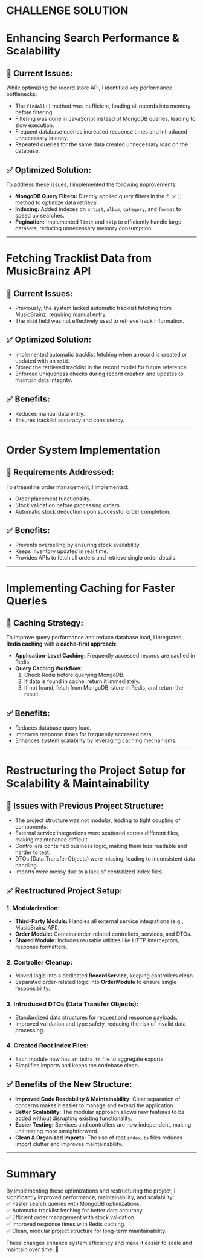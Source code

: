 # CHALLENGE SOLUTION


# Enhancing Search Performance & Scalability  

## 🔹 Current Issues:  
While optimizing the record store API, I identified key performance bottlenecks:  
- The `findAll()` method was inefficient, loading all records into memory before filtering.  
- Filtering was done in JavaScript instead of MongoDB queries, leading to slow execution.  
- Frequent database queries increased response times and introduced unnecessary latency.  
- Repeated queries for the same data created unnecessary load on the database.  

## ✅ Optimized Solution:  
To address these issues, I implemented the following improvements:  
- **MongoDB Query Filters:** Directly applied query filters in the `find()` method to optimize data retrieval.  
- **Indexing:** Added indexes on `artist`, `album`, `category`, and `format` to speed up searches.  
- **Pagination:** Implemented `limit` and `skip` to efficiently handle large datasets, reducing unnecessary memory consumption.  

---  

# Fetching Tracklist Data from MusicBrainz API  

## 🔹 Current Issues:  
- Previously, the system lacked automatic tracklist fetching from MusicBrainz, requiring manual entry.  
- The `mbid` field was not effectively used to retrieve track information.  

## ✅ Optimized Solution:  
- Implemented automatic tracklist fetching when a record is created or updated with an `mbid`.  
- Stored the retrieved tracklist in the record model for future reference.  
- Enforced uniqueness checks during record creation and updates to maintain data integrity.  

## ✅ Benefits:  
- Reduces manual data entry.  
- Ensures tracklist accuracy and consistency.  

---  

# Order System Implementation  

## 🔹 Requirements Addressed:  
To streamline order management, I implemented:  
- Order placement functionality.  
- Stock validation before processing orders.  
- Automatic stock deduction upon successful order completion.  

## ✅ Benefits:  
- Prevents overselling by ensuring stock availability.  
- Keeps inventory updated in real time.  
- Provides APIs to fetch all orders and retrieve single order details.  

---  

# Implementing Caching for Faster Queries  

## 🔹 Caching Strategy:  
To improve query performance and reduce database load, I integrated **Redis caching** with a **cache-first approach**:  

- **Application-Level Caching:** Frequently accessed records are cached in Redis.  
- **Query Caching Workflow:**  
  1. Check Redis before querying MongoDB.  
  2. If data is found in cache, return it immediately.  
  3. If not found, fetch from MongoDB, store in Redis, and return the result.  

## ✅ Benefits:  
- Reduces database query load.  
- Improves response times for frequently accessed data.  
- Enhances system scalability by leveraging caching mechanisms.  

---  

# Restructuring the Project Setup for Scalability & Maintainability  

## 🔹 Issues with Previous Project Structure:  
- The project structure was not modular, leading to tight coupling of components.  
- External service integrations were scattered across different files, making maintenance difficult.  
- Controllers contained business logic, making them less readable and harder to test.  
- DTOs (Data Transfer Objects) were missing, leading to inconsistent data handling.  
- Imports were messy due to a lack of centralized index files.  

## ✅ Restructured Project Setup:  

### 1. **Modularization:**  
- **Third-Party Module:** Handles all external service integrations (e.g., MusicBrainz API).  
- **Order Module:** Contains order-related controllers, services, and DTOs.  
- **Shared Module:** Includes reusable utilities like HTTP interceptors, response formatters.  

### 2. **Controller Cleanup:**  
- Moved logic into a dedicated **RecordService**, keeping controllers clean.  
- Separated order-related logic into **OrderModule** to ensure single responsibility.  

### 3. **Introduced DTOs (Data Transfer Objects):**  
- Standardized data structures for request and response payloads.  
- Improved validation and type safety, reducing the risk of invalid data processing.  

### 4. **Created Root Index Files:**  
- Each module now has an `index.ts` file to aggregate exports.  
- Simplifies imports and keeps the codebase clean.  

## ✅ Benefits of the New Structure:  
- **Improved Code Readability & Maintainability:** Clear separation of concerns makes it easier to manage and extend the application.  
- **Better Scalability:** The modular approach allows new features to be added without disrupting existing functionality.  
- **Easier Testing:** Services and controllers are now independent, making unit testing more straightforward.  
- **Clean & Organized Imports:** The use of root `index.ts` files reduces import clutter and improves maintainability.  

---  

# Summary  

By implementing these optimizations and restructuring the project, I significantly improved performance, maintainability, and scalability:  
✅ Faster search queries with MongoDB optimizations.  
✅ Automatic tracklist fetching for better data accuracy.  
✅ Efficient order management with stock validation.  
✅ Improved response times with Redis caching.  
✅ Clean, modular project structure for long-term maintainability.  

These changes enhance system efficiency and make it easier to scale and maintain over time. 🚀

